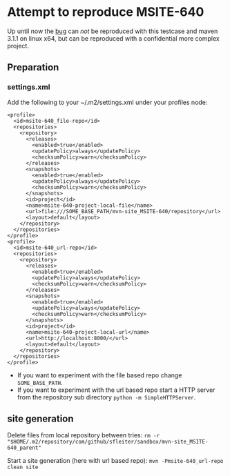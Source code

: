# Attempt to reproduce MSITE-640

Up until now the [bug](https://jira.codehaus.org/browse/MSITE-640) can *not* be reproduced with this testcase and maven 3.1.1
on linux x64, but can be reproduced with a confidential more complex project.

## Preparation

### settings.xml
Add the following to your ~/.m2/settings.xml under your profiles node:

    <profile>
      <id>msite-640_file-repo</id>
      <repositories>
        <repository>
          <releases>
            <enabled>true</enabled>
            <updatePolicy>always</updatePolicy>
            <checksumPolicy>warn</checksumPolicy>
          </releases>
          <snapshots>
            <enabled>true</enabled>
            <updatePolicy>always</updatePolicy>
            <checksumPolicy>warn</checksumPolicy>
          </snapshots>
          <id>project</id>
          <name>msite-640-project-local-file</name>
          <url>file:///SOME_BASE_PATH/mvn-site_MSITE-640/repository</url>
          <layout>default</layout>
        </repository>
      </repositories>
    </profile>
    <profile>
      <id>msite-640_url-repo</id>
      <repositories>
        <repository>
          <releases>
            <enabled>true</enabled>
            <updatePolicy>always</updatePolicy>
            <checksumPolicy>warn</checksumPolicy>
          </releases>
          <snapshots>
            <enabled>true</enabled>
            <updatePolicy>always</updatePolicy>
            <checksumPolicy>warn</checksumPolicy>
          </snapshots>
          <id>project</id>
          <name>msite-640-project-local-url</name>
          <url>http://localhost:8000/</url>
          <layout>default</layout>
        </repository>
      </repositories>
    </profile>

* If you want to experiment with the file based repo change `SOME_BASE_PATH`.
* If you want to experiment with the url  based repo start a HTTP server from the repository sub directory
    `python -m SimpleHTTPServer`.

## site generation
Delete files from local repository between tries:
`rm -r "$HOME/.m2/repository/com/github/sfleiter/sandbox/mvn-site_MSITE-640_parent"`

Start a site generation (here with url based repo):
`mvn -Pmsite-640_url-repo  clean site`
